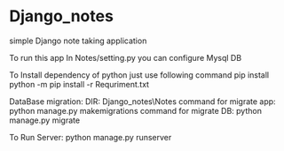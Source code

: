 # Django_notes
simple Django note taking application

To run this app
In Notes/setting.py you can configure Mysql DB

To Install dependency of python just use following command
pip install python -m pip install -r Requriment.txt

DataBase migration:
DIR: Django_notes\Notes
command for migrate app: python manage.py makemigrations
command for migrate DB: python manage.py migrate

To Run Server: python manage.py runserver



